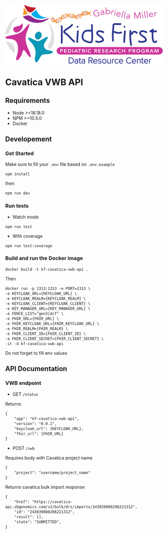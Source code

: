 <p align="center">
  <img src="docs/kids_first_logo.svg" alt="Kids First repository logo" width="660px" />
</p>

# Cavatica VWB API

## Requirements

- Node >=18.18.0
- NPM >=10.5.0
- Docker

## Developement

### Get Started

Make sure to fill your `.env` file based on `.env.example`

```
npm install
```

then 

```
npm run dev
```

### Run tests

- Watch mode

```
npm run test
```

- With coverage

```
npm run test:coverage
```

### Build and run the Docker image

```
docker build -t kf-cavatica-vwb-api .
```

Then

```
docker run -p 1313:1313 -e PORT=1313 \
-e KEYCLOAK_URL={KEYCLOAK_URL} \
-e KEYCLOAK_REALM={KEYCLOAK_REALM} \
-e KEYCLOAK_CLIENT={KEYCLOAK_CLIENT} \
-e KEY_MANAGER_URL={KEY_MANAGER_URL} \
-e FENCE_LIST="gen3|dcf" \
-e FHIR_URL={FHIR_URL} \
-e FHIR_KEYCLOAK_URL={FHIR_KEYCLOAK_URL} \
-e FHIR_REALM={FHIR_REALM} \
-e FHIR_CLIENT_ID={FHIR_CLIENT_ID} \
-e FHIR_CLIENT_SECRET={FHIR_CLIENT_SECRET} \
-it -d kf-cavatica-vwb-api
```

Do not forget to fill env values

## API Documentation

### VWB endpoint

- GET `/status`

Returns

```
{
    "app": "kf-cavatica-vwb-api",
    "version": "0.0.1",
    "keycloak_url": {KEYCLOAK_URL},
    "fhir_url": {FHIR_URL}
}
```

- POST `/vwb`

Requires body with Cavatica project name

```
{
    "project": "username/project_name"
}
```

Returns cavatica bulk import response

```
{
    "href": "https://cavatica-api.sbgenomics.com/v2/bulk/drs/imports/243039088206221312",
    "id": "243039088206221312",
    "result": [],
    "state": "SUBMITTED",
}
```